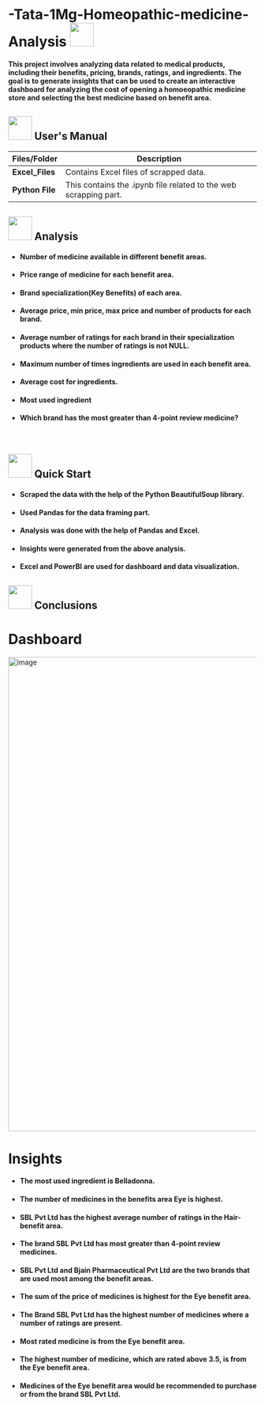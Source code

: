 # -Tata-1Mg-Homeopathic-medicine-Analysis <img src=https://notion-emojis.s3-us-west-2.amazonaws.com/prod/svg-twitter/1f48a.svg width="48" height="48">

#### This project involves analyzing data related to medical products, including their benefits, pricing, brands, ratings, and ingredients. The goal is to generate insights that can be used to create an interactive dashboard for analyzing the cost of opening a homoeopathic medicine store and selecting the best medicine based on benefit area. 


##  <img src="https://user-images.githubusercontent.com/106439762/181935629-b3c47bd3-77fb-4431-a11c-ff8ba0942b63.gif" width="48" height="48"> **User's Manual**

| Files/Folder| Description |
| ------------- | ------------- |
| **Excel_Files** | Contains Excel files of scrapped data.  |
| **Python File** | This contains the .ipynb file related to the web scrapping part.  |

##  <img src="https://user-images.githubusercontent.com/106439762/178428775-03d67679-9aa4-4b08-91e9-6eb6ed8faf66.gif"  width="48" height="48"> Analysis

- #### Number of medicine available in different benefit areas.
- #### Price range of medicine for each benefit area.
- #### Brand specialization(Key Benefits) of each area.
- #### Average price, min price, max price and number of products for each brand.
- #### Average number of ratings for each brand in their specialization products where  the number of ratings is not NULL.
- #### Maximum number of times ingredients are used in each benefit area.
- #### Average cost for ingredients.
- #### Most used ingredient
- #### Which brand has the most greater than 4-point review medicine?

<br>

## <img src="https://user-images.githubusercontent.com/106439762/181937125-2a4b22a3-f8a9-4226-bbd3-df972f9dbbc4.gif" width="48" height="48" > Quick Start

- #### Scraped the data with the help of the Python BeautifulSoup library.
- #### Used Pandas for the data framing part.
- #### Analysis was done with the help of Pandas and Excel.
- #### Insights were generated from the above analysis.
- #### Excel and PowerBI are used for dashboard and data visualization.

## <img src="https://user-images.githubusercontent.com/108053296/185796560-b5035cfb-d8e4-4b61-b6fe-e0e75487bd94.gif" width="48" height="48" > Conclusions

# Dashboard

<img width="960" alt="image" src="https://github.com/AmitKotnala/Tata-1Mg-Homeopathic-medicine-Analysis/assets/118646525/39eb5d75-5bf2-4008-8815-f21879b7c4c9">

# Insights

- #### The most used ingredient is Belladonna.
- #### The number of medicines in the benefits area Eye is highest.
- #### SBL Pvt Ltd has the highest average number of ratings in the Hair-benefit area.
- #### The brand SBL Pvt Ltd has most greater than 4-point review medicines.
- #### SBL Pvt Ltd and Bjain Pharmaceutical Pvt Ltd are the two brands that are used most among the benefit areas.
- #### The sum of the price of medicines is highest for the Eye benefit area.
- #### The Brand SBL Pvt Ltd has the highest number of medicines where a number of ratings are present.
- #### Most rated medicine is from the Eye benefit area.
- #### The highest number of medicine, which are rated above 3.5, is from the Eye benefit area.
- #### Medicines of the Eye benefit area would be recommended to purchase or from the brand SBL Pvt Ltd. 
